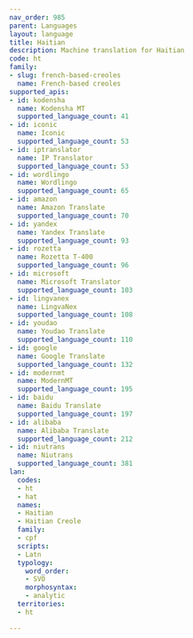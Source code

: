 ```yaml
---
nav_order: 985
parent: Languages
layout: language
title: Haitian
description: Machine translation for Haitian
code: ht
family:
- slug: french-based-creoles
  name: French-based creoles
supported_apis:
- id: kodensha
  name: Kodensha MT
  supported_language_count: 41
- id: iconic
  name: Iconic
  supported_language_count: 53
- id: iptranslator
  name: IP Translator
  supported_language_count: 53
- id: wordlingo
  name: Wordlingo
  supported_language_count: 65
- id: amazon
  name: Amazon Translate
  supported_language_count: 70
- id: yandex
  name: Yandex Translate
  supported_language_count: 93
- id: rozetta
  name: Rozetta T-400
  supported_language_count: 96
- id: microsoft
  name: Microsoft Translator
  supported_language_count: 103
- id: lingvanex
  name: LingvaNex
  supported_language_count: 108
- id: youdao
  name: Youdao Translate
  supported_language_count: 110
- id: google
  name: Google Translate
  supported_language_count: 132
- id: modernmt
  name: ModernMT
  supported_language_count: 195
- id: baidu
  name: Baidu Translate
  supported_language_count: 197
- id: alibaba
  name: Alibaba Translate
  supported_language_count: 212
- id: niutrans
  name: Niutrans
  supported_language_count: 381
lan:
  codes:
  - ht
  - hat
  names:
  - Haitian
  - Haitian Creole
  family:
  - cpf
  scripts:
  - Latn
  typology:
    word_order:
    - SVO
    morphosyntax:
    - analytic
  territories:
  - ht

---
```


